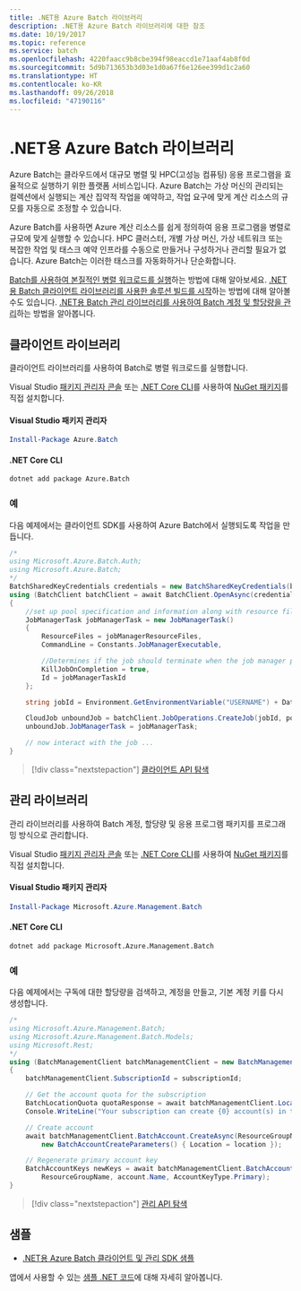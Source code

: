 ```yaml
---
title: .NET용 Azure Batch 라이브러리
description: .NET용 Azure Batch 라이브러리에 대한 참조
ms.date: 10/19/2017
ms.topic: reference
ms.service: batch
ms.openlocfilehash: 4220faacc9b8cbe394f98eaccd1e71aaf4ab8f0d
ms.sourcegitcommit: 5d9b713653b3d03e1d0a67f6e126ee399d1c2a60
ms.translationtype: HT
ms.contentlocale: ko-KR
ms.lasthandoff: 09/26/2018
ms.locfileid: "47190116"
---
```

# <a name="azure-batch-libraries-for-net"></a>.NET용 Azure Batch 라이브러리

Azure Batch는 클라우드에서 대규모 병렬 및 HPC(고성능 컴퓨팅) 응용 프로그램을 효율적으로 실행하기 위한 플랫폼 서비스입니다. Azure Batch는 가상 머신의 관리되는 컬렉션에서 실행되는 계산 집약적 작업을 예약하고, 작업 요구에 맞게 계산 리소스의 규모를 자동으로 조정할 수 있습니다.

Azure Batch를 사용하면 Azure 계산 리소스를 쉽게 정의하여 응용 프로그램을 병렬로 규모에 맞게 실행할 수 있습니다. HPC 클러스터, 개별 가상 머신, 가상 네트워크 또는 복잡한 작업 및 태스크 예약 인프라를 수동으로 만들거나 구성하거나 관리할 필요가 없습니다. Azure Batch는 이러한 태스크를 자동화하거나 단순화합니다.

[Batch를 사용하여 본질적인 병렬 워크로드를 실행](/azure/batch/batch-technical-overview)하는 방법에 대해 알아보세요. [.NET용 Batch 클라이언트 라이브러리를 사용한 솔루션 빌드를 시작](/azure/batch/batch-dotnet-get-started)하는 방법에 대해 알아볼 수도 있습니다. [.NET용 Batch 관리 라이브러리를 사용하여 Batch 계정 및 할당량을 관리](/azure/batch/batch-management-dotnet)하는 방법을 알아봅니다.

## <a name="client-library"></a>클라이언트 라이브러리

클라이언트 라이브러리를 사용하여 Batch로 병렬 워크로드를 실행합니다.

Visual Studio [패키지 관리자 콘솔][PackageManager] 또는 [.NET Core CLI][DotNetCLI]를 사용하여 [NuGet 패키지](https://www.nuget.org/packages/Azure.Batch)를 직접 설치합니다.

#### <a name="visual-studio-package-manager"></a>Visual Studio 패키지 관리자

```powershell
Install-Package Azure.Batch
```

#### <a name="net-core-cli"></a>.NET Core CLI

```bash
dotnet add package Azure.Batch
```

### <a name="example"></a>예

다음 예제에서는 클라이언트 SDK를 사용하여 Azure Batch에서 실행되도록 작업을 만듭니다.

```csharp
/*
using Microsoft.Azure.Batch.Auth;
using Microsoft.Azure.Batch;
*/
BatchSharedKeyCredentials credentials = new BatchSharedKeyCredentials(batchUrl, accountName, accountKey);
using (BatchClient batchClient = await BatchClient.OpenAsync(credentials))
{
    //set up pool specification and information along with resource files here
    JobManagerTask jobManagerTask = new JobManagerTask()
    {
        ResourceFiles = jobManagerResourceFiles,
        CommandLine = Constants.JobManagerExecutable,

        //Determines if the job should terminate when the job manager process exits.
        KillJobOnCompletion = true,
        Id = jobManagerTaskId
    };

    string jobId = Environment.GetEnvironmentVariable("USERNAME") + DateTime.UtcNow.ToString("yyyyMMdd-HHmmss");

    CloudJob unboundJob = batchClient.JobOperations.CreateJob(jobId, poolInformation);
    unboundJob.JobManagerTask = jobManagerTask;

    // now interact with the job ...
}
```

> [!div class="nextstepaction"]
> [클라이언트 API 탐색](/dotnet/api/overview/azure/batch/client)

## <a name="management-library"></a>관리 라이브러리

관리 라이브러리를 사용하여 Batch 계정, 할당량 및 응용 프로그램 패키지를 프로그래밍 방식으로 관리합니다.

Visual Studio [패키지 관리자 콘솔][PackageManager] 또는 [.NET Core CLI][DotNetCLI]를 사용하여 [NuGet 패키지](https://www.nuget.org/packages/Microsoft.Azure.Management.Batch)를 직접 설치합니다.

#### <a name="visual-studio-package-manager"></a>Visual Studio 패키지 관리자

```powershell
Install-Package Microsoft.Azure.Management.Batch
```

#### <a name="net-core-cli"></a>.NET Core CLI

```bash
dotnet add package Microsoft.Azure.Management.Batch
```

### <a name="example"></a>예

다음 예제에서는 구독에 대한 할당량을 검색하고, 계정을 만들고, 기본 계정 키를 다시 생성합니다.

```csharp
/*
using Microsoft.Azure.Management.Batch;
using Microsoft.Azure.Management.Batch.Models;
using Microsoft.Rest;
*/
using (BatchManagementClient batchManagementClient = new BatchManagementClient(new TokenCredentials(accessToken)))
{
    batchManagementClient.SubscriptionId = subscriptionId;

    // Get the account quota for the subscription
    BatchLocationQuota quotaResponse = await batchManagementClient.Location.GetQuotasAsync(location);
    Console.WriteLine("Your subscription can create {0} account(s) in the {1} region.", quotaResponse.AccountQuota, location);

    // Create account
    await batchManagementClient.BatchAccount.CreateAsync(ResourceGroupName, accountName, 
        new BatchAccountCreateParameters() { Location = location });

    // Regenerate primary account key
    BatchAccountKeys newKeys = await batchManagementClient.BatchAccount.RegenerateKeyAsync(
        ResourceGroupName, account.Name, AccountKeyType.Primary);
}
```

> [!div class="nextstepaction"]
> [관리 API 탐색](/dotnet/api/overview/azure/batch/management)

## <a name="samples"></a>샘플

* [.NET용 Azure Batch 클라이언트 및 관리 SDK 샘플](https://github.com/Azure/azure-batch-samples/tree/master/CSharp)

앱에서 사용할 수 있는 [샘플 .NET 코드](https://azure.microsoft.com/resources/samples/?platform=dotnet)에 대해 자세히 알아봅니다.

[PackageManager]: https://docs.microsoft.com/nuget/tools/package-manager-console
[DotNetCLI]: https://docs.microsoft.com/dotnet/core/tools/dotnet-add-package
